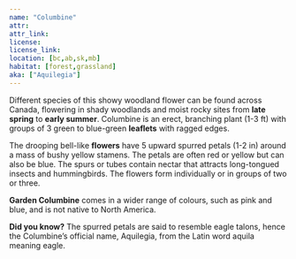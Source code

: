 ```yaml
---
name: "Columbine"
attr:
attr_link:
license:
license_link:
location: [bc,ab,sk,mb]
habitat: [forest,grassland]
aka: ["Aquilegia"]
---
```

Different species of this showy woodland flower can be found across Canada, flowering  in shady woodlands and moist rocky sites from **late spring** to **early summer**. Columbine is an erect, branching plant (1-3 ft) with groups of 3 green to blue-green **leaflets** with ragged edges. 

The drooping bell-like **flowers** have 5 upward spurred petals (1-2 in) around a mass of bushy yellow stamens. The petals are often red or yellow but can also be blue. The spurs or tubes contain nectar that attracts long-tongued insects and hummingbirds. The flowers form individually or in groups of two or three.

**Garden Columbine** comes in a wider range of colours, such as pink and blue, and is not native to North America.

**Did you know?** The spurred petals are said to resemble eagle talons, hence the Columbine’s official name, Aquilegia, from the Latin word aquila meaning eagle. 
